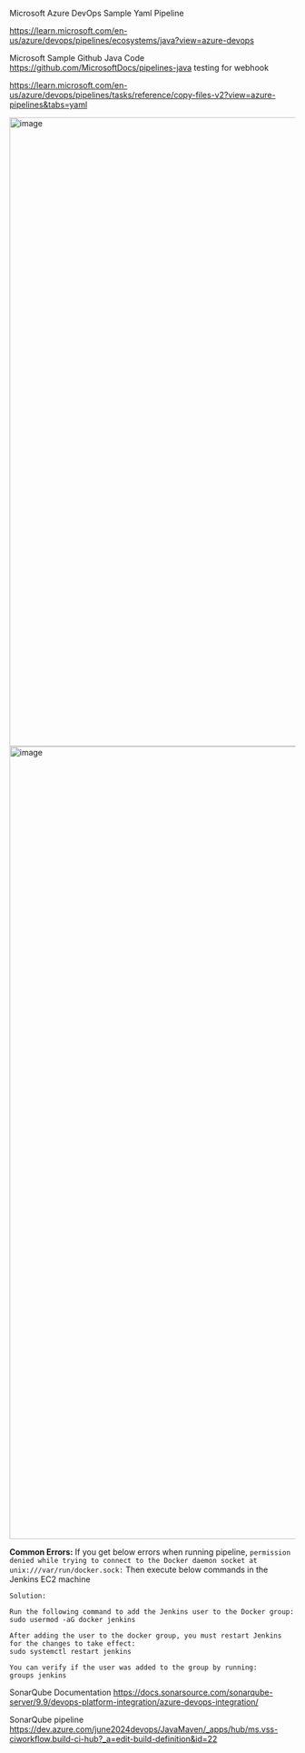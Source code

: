 Microsoft Azure DevOps Sample Yaml Pipeline

https://learn.microsoft.com/en-us/azure/devops/pipelines/ecosystems/java?view=azure-devops

Microsoft Sample Github Java Code
https://github.com/MicrosoftDocs/pipelines-java
testing for webhook


https://learn.microsoft.com/en-us/azure/devops/pipelines/tasks/reference/copy-files-v2?view=azure-pipelines&tabs=yaml

<img width="1107" alt="image" src="https://github.com/user-attachments/assets/66214114-7e75-4562-98c7-90c0078d11b6">

<img width="1395" alt="image" src="https://github.com/user-attachments/assets/e0b4967d-5d7c-45d3-8074-ae465ea42f16">

**Common Errors:**
If you get below errors when running pipeline, 
```permission denied while trying to connect to the Docker daemon socket at unix:///var/run/docker.sock:```
Then execute below commands in the Jenkins EC2 machine
```
Solution:

Run the following command to add the Jenkins user to the Docker group:
sudo usermod -aG docker jenkins

After adding the user to the docker group, you must restart Jenkins for the changes to take effect:
sudo systemctl restart jenkins

You can verify if the user was added to the group by running:
groups jenkins
```
SonarQube Documentation
https://docs.sonarsource.com/sonarqube-server/9.9/devops-platform-integration/azure-devops-integration/

SonarQube pipeline
https://dev.azure.com/june2024devops/JavaMaven/_apps/hub/ms.vss-ciworkflow.build-ci-hub?_a=edit-build-definition&id=22
